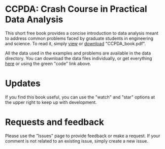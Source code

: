 # CCPDA: Crash Course in Practical Data Analysis
This short free book provides a concise introduction to data analysis meant to address common problems faced by graduate students in engineering and science. To read it, simply [view](https://github.com/sashahafner/CCPDA/blob/master/CCPDA_book.pdf) or [download](https://github.com/sashahafner/CCPDA/raw/master/CCPDA_book.pdf) "CCPDA_book.pdf".

All the data used in the examples and problems are available in the data directory. You can download the data files individually, or get everything [here](https://github.com/sashahafner/CCPDA/archive/refs/heads/master.zip) or using the green "code" link above.

# Updates
If you find this book useful, you can use the "watch" and "star" options at the upper right to keep up with development.

# Requests and feedback
Please use the "Issues" page to provide feedback or make a request. If your comment is not related to an existing issue, simply create a new issue.
